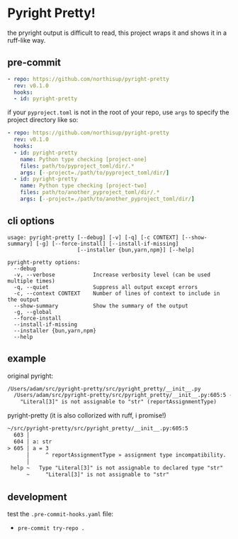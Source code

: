 # Pyright Pretty!

the pryright output is difficult to read, this project wraps it and shows it in a ruff-like way.
## pre-commit


```yaml
- repo: https://github.com/northisup/pyright-pretty
  rev: v0.1.0
  hooks:
  - id: pyright-pretty
```

if your `pyproject.toml` is not in the root of your repo, use `args` to specify the project directory like so:

```yaml
- repo: https://github.com/northisup/pyright-pretty
  rev: v0.1.0
  hooks:
  - id: pyright-pretty
    name: Python type checking [project-one]
    files: path/to/pyproject_toml/dir/.*
    args: [--project=./path/to/pyproject_toml/dir/]
  - id: pyright-pretty
    name: Python type checking [project-two]
    files: path/to/another_pyproject_toml/dir/.*
    args: [--project=./path/to/another_pyproject_toml/dir/]

```

## cli options

```text
usage: pyright-pretty [--debug] [-v] [-q] [-c CONTEXT] [--show-summary] [-g] [--force-install] [--install-if-missing]
                      [--installer {bun,yarn,npm}] [--help]

pyright-pretty options:
  --debug
  -v, --verbose            Increase verbosity level (can be used multiple times)
  -q, --quiet              Suppress all output except errors
  -c, --context CONTEXT    Number of lines of context to include in the output
  --show-summary           Show the summary of the output
  -g, --global
  --force-install
  --install-if-missing
  --installer {bun,yarn,npm}
  --help
```

## example

original pyright:

```txt
/Users/adam/src/pyright-pretty/src/pyright_pretty/__init__.py
  /Users/adam/src/pyright-pretty/src/pyright_pretty/__init__.py:605:5 - error: Type "Literal[3]" is not assignable to declared type "str"
    "Literal[3]" is not assignable to "str" (reportAssignmentType)
```

pyright-pretty (it is also collorized with ruff, i promise!)

```txt
~/src/pyright-pretty/src/pyright_pretty/__init__.py:605:5
  603 │
  604 │ a: str
> 605 │ a = 3
      │     ^ reportAssignmentType » assignment type incompatibility.
      │
 help ~   Type "Literal[3]" is not assignable to declared type "str"
      ~     "Literal[3]" is not assignable to "str"
```


## development

test the `.pre-commit-hooks.yaml` file:

- `pre-commit try-repo .`
